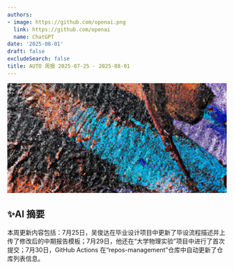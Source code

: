 ```yaml
---
authors:
- image: https://github.com/openai.png
  link: https://github.com/openai
  name: ChatGPT
date: '2025-08-01'
draft: false
excludeSearch: false
title: AUTO 周报 2025-07-25 - 2025-08-01
---
```


![AI Image of the Week](generated_image_cropped.png)

## ✨AI 摘要

本周更新内容包括：7月25日，吴俊达在毕业设计项目中更新了毕设流程描述并上传了修改后的中期报告模板；7月29日，他还在“大学物理实验”项目中进行了首次提交；7月30日，GitHub Actions 在“repos-management”仓库中自动更新了仓库列表信息。

